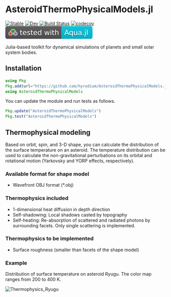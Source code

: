 # AsteroidThermoPhysicalModels.jl

[![Stable](https://img.shields.io/badge/docs-stable-blue.svg)](https://hyrodium.github.io/AsteroidThermoPhysicalModels.jl/stable)
[![Dev](https://img.shields.io/badge/docs-dev-blue.svg)](https://hyrodium.github.io/AsteroidThermoPhysicalModels.jl/dev)
[![Build Status](https://github.com/hyrodium/AsteroidThermoPhysicalModels.jl/workflows/CI/badge.svg)](https://github.com/hyrodium/AsteroidThermoPhysicalModels.jl/actions?query=workflow%3ACI+branch%3Amain)
[![codecov](https://codecov.io/gh/hyrodium/AsteroidThermoPhysicalModels.jl/branch/main/graph/badge.svg?token=dJBiR91dCD)](https://codecov.io/gh/hyrodium/AsteroidThermoPhysicalModels.jl)
[![Aqua QA](https://raw.githubusercontent.com/JuliaTesting/Aqua.jl/master/badge.svg)](https://github.com/JuliaTesting/Aqua.jl)

Julia-based toolkit for dynamical simulations of planets and small solar system bodies.


## Installation

```julia
using Pkg
Pkg.add(url="https://github.com/hyrodium/AsteroidThermoPhysicalModels.jl")
using AsteroidThermoPhysicalModels
```

You can update the module and run tests as follows.

```julia
Pkg.update("AsteroidThermoPhysicalModels")
Pkg.test("AsteroidThermoPhysicalModels")
```

## Thermophysical modeling
Based on orbit, spin, and 3-D shape, you can calculate the distribution of the surface temperature on an asteroid. The temperature distribution can be used to calculate the non-gravitational perturbations on its orbital and rotational motion (Yarkovsky and YORP effects, respectively).

### Available format for shape model
- Wavefront OBJ format (\*.obj)

### Thermophysics included
- 1-dimensional heat diffusion in depth direction
- Self-shadowing: Local shadows casted by topography
- Self-heating: Re-absorption of scattered and radiated photons by surrounding facets. Only single scattering is implemented.

### Thermophysics to be implemented
- Surface roughness (smaller than facets of the shape model)

### Example
Distribution of surface temperature on asteroid Ryugu. The color map ranges from 200 to 400 K.

![Thermophysics_Ryugu](https://user-images.githubusercontent.com/21192162/149468024-f403011f-b3d3-47ce-a69c-7daf78a40658.png)
